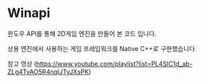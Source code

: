 # Winapi

윈도우 API를 통해 2D게임 엔진을 만들어 본 코드 입니다.<br>

상용 엔진에서 사용하는 게임 프레임워크를 Native C++로 구현했습니다.<br>

참고 영상 (https://www.youtube.com/playlist?list=PL4SIC1d_ab-ZLg4TvAO5R4nqlJTyJXsPK)
